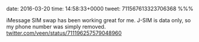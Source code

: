 date: 2016-03-20
time: 14:58:33+0000
tweet: 711567613323706368
%%%

iMessage SIM swap has been working great for me. J-SIM is data only, so my phone number was simply removed. [twitter.com/veen/status/711196257579048960](https://twitter.com/veen/status/711196257579048960)
